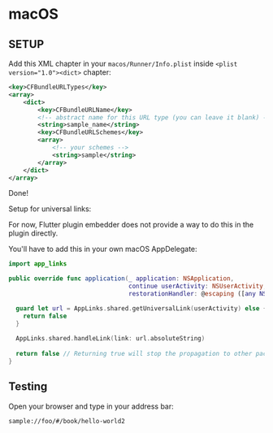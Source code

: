 # macOS
## SETUP

Add this XML chapter in your `macos/Runner/Info.plist` inside `<plist version="1.0"><dict>` chapter:
```xml
<key>CFBundleURLTypes</key>
<array>
    <dict>
        <key>CFBundleURLName</key>
        <!-- abstract name for this URL type (you can leave it blank) -->
        <string>sample_name</string>
        <key>CFBundleURLSchemes</key>
        <array>
            <!-- your schemes -->
            <string>sample</string>
        </array>
    </dict>
</array>
```

Done!

Setup for universal links:

For now, Flutter plugin embedder does not provide a way to do this in the plugin directly.

You'll have to add this in your own macOS AppDelegate:
```swift
import app_links

public override func application(_ application: NSApplication,
                                 continue userActivity: NSUserActivity,
                                 restorationHandler: @escaping ([any NSUserActivityRestoring]) -> Void) -> Bool {

  guard let url = AppLinks.shared.getUniversalLink(userActivity) else {
    return false
  }
  
  AppLinks.shared.handleLink(link: url.absoluteString)
  
  return false // Returning true will stop the propagation to other packages
}
```

## Testing
Open your browser and type in your address bar:
```
sample://foo/#/book/hello-world2
```
